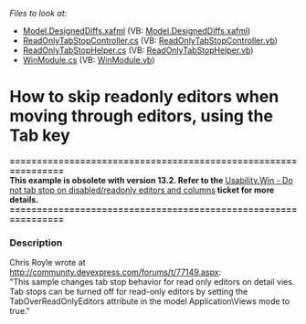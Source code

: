 <!-- default file list -->
*Files to look at*:

* [Model.DesignedDiffs.xafml](./CS/ReadOnlyTabStopRemover.Module.Win/Model.DesignedDiffs.xafml) (VB: [Model.DesignedDiffs.xafml](./VB/ReadOnlyTabStopRemover.Module.Win/Model.DesignedDiffs.xafml))
* [ReadOnlyTabStopController.cs](./CS/ReadOnlyTabStopRemover.Module.Win/ReadOnlyTabStopController.cs) (VB: [ReadOnlyTabStopController.vb](./VB/ReadOnlyTabStopRemover.Module.Win/ReadOnlyTabStopController.vb))
* [ReadOnlyTabStopHelper.cs](./CS/ReadOnlyTabStopRemover.Module.Win/ReadOnlyTabStopHelper.cs) (VB: [ReadOnlyTabStopHelper.vb](./VB/ReadOnlyTabStopRemover.Module.Win/ReadOnlyTabStopHelper.vb))
* [WinModule.cs](./CS/ReadOnlyTabStopRemover.Module.Win/WinModule.cs) (VB: [WinModule.vb](./VB/ReadOnlyTabStopRemover.Module.Win/WinModule.vb))
<!-- default file list end -->
# How to skip readonly editors when moving through editors, using the Tab key


<p><strong>===============================================================</strong><strong><br />
</strong><strong> </strong><strong>This example is obsolete with version 13.2. Refer to the </strong><a href="https://www.devexpress.com/Support/Center/p/S30850">Usability.Win - Do not tab stop on disabled/readonly editors and columns</a><strong> ticket for more details.</strong><strong><br />
===============================================================</strong></p><p><u></u></p><p><u></u></p>


<h3>Description</h3>

<p>Chris Royle wrote at <a href="http://community.devexpress.com/forums/t/77149.aspx">http://community.devexpress.com/forums/t/77149.aspx</a>:<br />
&quot;This sample changes tab stop behavior for read only editors on detail vies. Tab stops can be turned off for read-only editors by setting the TabOverReadOnlyEditors attribute in the model Application\Views mode to true.&quot;</p>

<br/>


